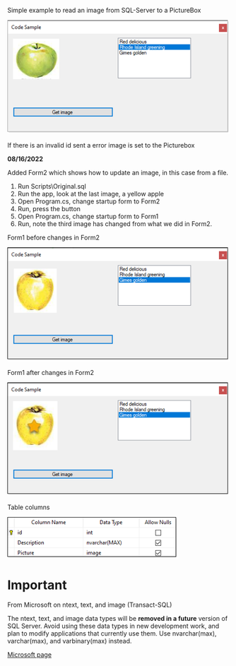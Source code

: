 ﻿
Simple example to read an image from SQL-Server to a PictureBox



![o](screen.png)

If there is an invalid id sent a error image is set to the Picturebox

**08/16/2022**

Added Form2 which shows how to update an image, in this case from a file.

1. Run Scripts\Original.sql
2. Run the app, look at the last image, a yellow apple
3. Open Program.cs, change startup form to Form2
4. Run, press the button
5. Open Program.cs, change startup form to Form1
6. Run, note the third image has changed from what we did in Form2.

Form1 before changes in Form2

![x](Before.png)

Form1 after changes in Form2

![z](Afterwards.png)

Table columns

![x](table.png)

# Important

From Microsoft on ntext, text, and image (Transact-SQL)

The ntext, text, and image data types will be **removed in a future** version of SQL Server. Avoid using these data types in new development work, and plan to modify applications that currently use them. Use nvarchar(max), varchar(max), and varbinary(max) instead.

[Microsoft page](https://docs.microsoft.com/en-us/sql/t-sql/data-types/ntext-text-and-image-transact-sql?view=sql-server-ver16)

